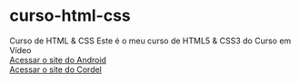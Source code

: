 # curso-html-css
 Curso de HTML & CSS
 Este é o meu curso de HTML5 & CSS3 do Curso em Vídeo
 <br>
 <a href="https://devpdr7.github.io/curso-html-css/Desafios/desf10/">Acessar o site do Android</a>
 <br>
 <a href="https://devpdr7.github.io/curso-html-css/Desafios/desf12/">Acessar o site do Cordel</a>

